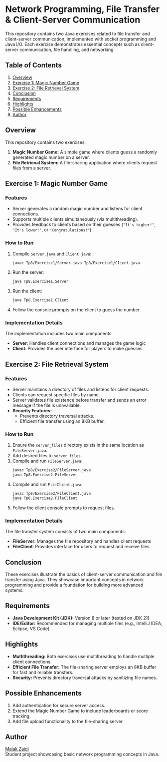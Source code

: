 # Network Programming, File Transfer & Client-Server Communication

This repository contains two Java exercises related to file transfer and client-server communication, implemented with socket programming and Java I/O. Each exercise demonstrates essential concepts such as client-server communication, file handling, and networking.

## Table of Contents

1. [Overview](#overview)  
2. [Exercise 1: Magic Number Game](#exercise-1-magic-number-game)  
3. [Exercise 2: File Retrieval System](#exercise-2-file-retrieval-system)  
4. [Conclusion](#conclusion)  
5. [Requirements](#requirements)  
6. [Highlights](#highlights)  
7. [Possible Enhancements](#possible-enhancements)  
8. [Author](#author)  

## Overview

This repository contains two exercises:  
1. **Magic Number Game:** A simple game where clients guess a randomly generated magic number on a server.  
2. **File Retrieval System:** A file-sharing application where clients request files from a server.  

## Exercise 1: Magic Number Game

### Features
- Server generates a random magic number and listens for client connections.  
- Supports multiple clients simultaneously (via multithreading).  
- Provides feedback to clients based on their guesses (`"It's higher!"`, `"It's lower!"`, or `"Congratulations!"`).  

### How to Run
1. Compile `Server.java` and `Client.java`:  
   ```bash
   javac Tp8/Exercise1/Server.java Tp8/Exercise1/Client.java
   ```  
2. Run the server:  
   ```bash
   java Tp8.Exercise1.Server
   ```  
3. Run the client:  
   ```bash
   java Tp8.Exercise1.Client
   ```  
4. Follow the console prompts on the client to guess the number.

### Implementation Details
The implementation includes two main components:

- **Server**: Handles client connections and manages the game logic
- **Client**: Provides the user interface for players to make guesses

## Exercise 2: File Retrieval System

### Features
- Server maintains a directory of files and listens for client requests.  
- Clients can request specific files by name.  
- Server validates file existence before transfer and sends an error message if the file is unavailable.  
- **Security Features:**  
  - Prevents directory traversal attacks.  
  - Efficient file transfer using an 8KB buffer.  

### How to Run
1. Ensure the `server_files` directory exists in the same location as `FileServer.java`.  
2. Add desired files to `server_files`.  
3. Compile and run `FileServer.java`:  
   ```bash
   javac Tp8/Exercise2/FileServer.java  
   java Tp8.Exercise2.FileServer
   ```  
4. Compile and run `FileClient.java`:  
   ```bash
   javac Tp8/Exercise2/FileClient.java  
   java Tp8.Exercise2.FileClient
   ```  
5. Follow the client console prompts to request files.

### Implementation Details
The file transfer system consists of two main components:

- **FileServer**: Manages the file repository and handles client requests
- **FileClient**: Provides interface for users to request and receive files

## Conclusion

These exercises illustrate the basics of client-server communication and file transfer using Java. They showcase important concepts in network programming and provide a foundation for building more advanced systems.

## Requirements
- **Java Development Kit (JDK):** Version 8 or later (tested on JDK 21)  
- **IDE/Editor:** Recommended for managing multiple files (e.g., IntelliJ IDEA, Eclipse, VS Code)  

## Highlights
- **Multithreading:** Both exercises use multithreading to handle multiple client connections.  
- **Efficient File Transfer:** The file-sharing server employs an 8KB buffer for fast and reliable transfers.  
- **Security:** Prevents directory traversal attacks by sanitizing file names.  

## Possible Enhancements
1. Add authentication for secure server access.  
2. Extend the Magic Number Game to include leaderboards or score tracking.  
3. Add file upload functionality to the file-sharing server.  

## Author

[Malak Zaidi](https://github.com/malakzaidi)  
Student project showcasing basic network programming concepts in Java.
